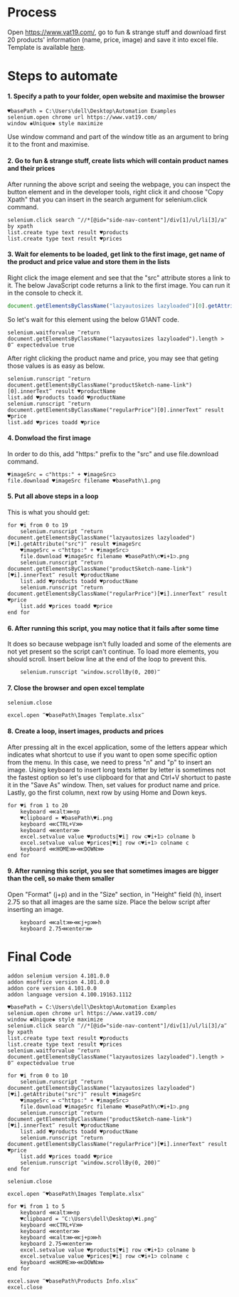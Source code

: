 # Process

Open https://www.vat19.com/, go to fun & strange stuff and download first 20 products' information (name, price, image) and save it into excel file. Template is available [here](Products%20Template.xlsx).

# Steps to automate

#### 1. Specify a path to your folder, open website and maximise the browser

```G1ANT
♥basePath = C:\Users\dell\Desktop\Automation Examples
selenium.open chrome url https://www.vat19.com/
window ✱Unique✱ style maximize
```

Use window command and part of the window title as an argument to bring it to the front and maximise.

#### 2. Go to fun & strange stuff, create lists which will contain product names and their prices

After running the above script and seeing the webpage, you can inspect the button element and in the developer tools, right click it and choose "Copy Xpath" that you can insert in the search argument for selenium.click command.

```G1ANT
selenium.click search ‴//*[@id="side-nav-content"]/div[1]/ul/li[3]/a‴ by xpath
list.create type text result ♥products
list.create type text result ♥prices
```

#### 3. Wait for elements to be loaded, get link to the first image, get name of the product and price value and store them in the lists

Right click the image element and see that the "src" attribute stores a link to it. The below JavaScript code returns a link to the first image. You can run it in the console to check it. 

```js
document.getElementsByClassName("lazyautosizes lazyloaded")[0].getAttribute("src")
```

So let's wait for this element using the below G1ANT code.

```G1ANT
selenium.waitforvalue ‴return document.getElementsByClassName("lazyautosizes lazyloaded").length > 0‴ expectedvalue true
```

After right clicking the product name and price, you may see that geting those values is as easy as below. 

```G1ANT
selenium.runscript ‴return document.getElementsByClassName("productSketch-name-link")[0].innerText‴ result ♥productName
list.add ♥products toadd ♥productName
selenium.runscript ‴return document.getElementsByClassName("regularPrice")[0].innerText‴ result ♥price
list.add ♥prices toadd ♥price
```

#### 4. Donwload the first image

In order to do this, add "https:" prefix to the "src" and use file.download command.

```G1ANT
♥imageSrc = ⊂"https:" + ♥imageSrc⊃
file.download ♥imageSrc filename ♥basePath\1.png
```

#### 5. Put all above steps in a loop

This is what you should get:

```G1ANT
for ♥i from 0 to 19
    selenium.runscript ‴return document.getElementsByClassName("lazyautosizes lazyloaded")[♥i].getAttribute("src")‴ result ♥imageSrc
    ♥imageSrc = ⊂"https:" + ♥imageSrc⊃
    file.download ♥imageSrc filename ♥basePath\⊂♥i+1⊃.png
    selenium.runscript ‴return document.getElementsByClassName("productSketch-name-link")[♥i].innerText‴ result ♥productName
    list.add ♥products toadd ♥productName
    selenium.runscript ‴return document.getElementsByClassName("regularPrice")[♥i].innerText‴ result ♥price
    list.add ♥prices toadd ♥price
end for
```

#### 6. After running this script, you may notice that it fails after some time

It does so because webpage isn't fully loaded and some of the elements are not yet present so the script can't continue. To load more elements, you should scroll. Insert below line at the end of the loop to prevent this.

```G1ANT
    selenium.runscript ‴window.scrollBy(0, 200)‴
```

#### 7. Close the browser and open excel template

```G1ANT
selenium.close

excel.open ‴♥basePath\Images Template.xlsx‴
```

#### 8. Create a loop, insert images, products and prices

After pressing alt in the excel application, some of the letters appear which indicates what shortcut to use if you want to open some specific option from the menu. In this case, we need to press "n" and "p" to insert an image. Using keyboard to insert long texts letter by letter is sometimes not the fastest option so let's use clipboard for that and Ctrl+V shortuct to paste it in the "Save As" window. Then, set values for product name and price. Lastly, go the first column, next row by using Home and Down keys.

```G1ANT
for ♥i from 1 to 20
    keyboard ⋘alt⋙np
    ♥clipboard = ♥basePath\♥i.png
    keyboard ⋘CTRL+V⋙
    keyboard ⋘enter⋙
    excel.setvalue value ♥products⟦♥i⟧ row ⊂♥i+1⊃ colname b
    excel.setvalue value ♥prices⟦♥i⟧ row ⊂♥i+1⊃ colname c
    keyboard ⋘HOME⋙⋘DOWN⋙
end for
```

#### 9. After running this script, you see that sometimes images are bigger than the cell, so make them smaller

Open "Format" (j+p) and in the "Size" section, in "Height" field (h), insert 2.75 so that all images are the same size. Place the below script after inserting an image. 

```G1ANT
    keyboard ⋘alt⋙⋘j+p⋙h
    keyboard 2.75⋘enter⋙
```

# Final Code

```G1ANT
addon selenium version 4.101.0.0
addon msoffice version 4.101.0.0
addon core version 4.101.0.0
addon language version 4.100.19163.1112

♥basePath = C:\Users\dell\Desktop\Automation Examples
selenium.open chrome url https://www.vat19.com/
window ✱Unique✱ style maximize
selenium.click search ‴//*[@id="side-nav-content"]/div[1]/ul/li[3]/a‴ by xpath
list.create type text result ♥products
list.create type text result ♥prices
selenium.waitforvalue ‴return document.getElementsByClassName("lazyautosizes lazyloaded").length > 0‴ expectedvalue true

for ♥i from 0 to 10
    selenium.runscript ‴return document.getElementsByClassName("lazyautosizes lazyloaded")[♥i].getAttribute("src")‴ result ♥imageSrc
    ♥imageSrc = ⊂"https:" + ♥imageSrc⊃
    file.download ♥imageSrc filename ♥basePath\⊂♥i+1⊃.png
    selenium.runscript ‴return document.getElementsByClassName("productSketch-name-link")[♥i].innerText‴ result ♥productName
    list.add ♥products toadd ♥productName
    selenium.runscript ‴return document.getElementsByClassName("regularPrice")[♥i].innerText‴ result ♥price
    list.add ♥prices toadd ♥price
    selenium.runscript ‴window.scrollBy(0, 200)‴
end for

selenium.close

excel.open ‴♥basePath\Images Template.xlsx‴

for ♥i from 1 to 5
    keyboard ⋘alt⋙np
    ♥clipboard = ‴C:\Users\dell\Desktop\♥i.png‴
    keyboard ⋘CTRL+V⋙
    keyboard ⋘enter⋙
    keyboard ⋘alt⋙⋘j+p⋙h
    keyboard 2.75⋘enter⋙
    excel.setvalue value ♥products⟦♥i⟧ row ⊂♥i+1⊃ colname b
    excel.setvalue value ♥prices⟦♥i⟧ row ⊂♥i+1⊃ colname c
    keyboard ⋘HOME⋙⋘DOWN⋙
end for

excel.save ‴♥basePath\Products Info.xlsx‴
excel.close
```
